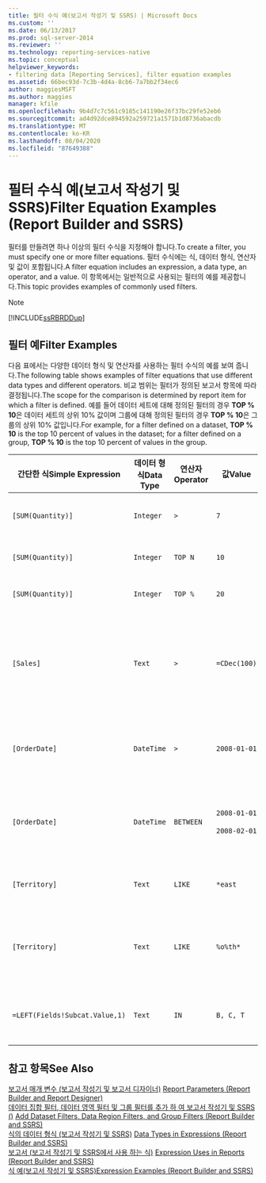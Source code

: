 ```yaml
---
title: 필터 수식 예(보고서 작성기 및 SSRS) | Microsoft Docs
ms.custom: ''
ms.date: 06/13/2017
ms.prod: sql-server-2014
ms.reviewer: ''
ms.technology: reporting-services-native
ms.topic: conceptual
helpviewer_keywords:
- filtering data [Reporting Services], filter equation examples
ms.assetid: 66bec93d-7c3b-4d4a-8cb6-7a7bb2f34ec6
author: maggiesMSFT
ms.author: maggies
manager: kfile
ms.openlocfilehash: 9b4d7c7c561c9185c141190e26f37bc29fe52eb6
ms.sourcegitcommit: ad4d92dce894592a259721a1571b1d8736abacdb
ms.translationtype: MT
ms.contentlocale: ko-KR
ms.lasthandoff: 08/04/2020
ms.locfileid: "87649388"
---
```

# <a name="filter-equation-examples-report-builder-and-ssrs"></a><span data-ttu-id="acc55-102">필터 수식 예(보고서 작성기 및 SSRS)</span><span class="sxs-lookup"><span data-stu-id="acc55-102">Filter Equation Examples (Report Builder and SSRS)</span></span>
  <span data-ttu-id="acc55-103">필터를 만들려면 하나 이상의 필터 수식을 지정해야 합니다.</span><span class="sxs-lookup"><span data-stu-id="acc55-103">To create a filter, you must specify one or more filter equations.</span></span> <span data-ttu-id="acc55-104">필터 수식에는 식, 데이터 형식, 연산자 및 값이 포함됩니다.</span><span class="sxs-lookup"><span data-stu-id="acc55-104">A filter equation includes an expression, a data type, an operator, and a value.</span></span> <span data-ttu-id="acc55-105">이 항목에서는 일반적으로 사용되는 필터의 예를 제공합니다.</span><span class="sxs-lookup"><span data-stu-id="acc55-105">This topic provides examples of commonly used filters.</span></span>  
  
> [!NOTE]  
>  [!INCLUDE[ssRBRDDup](../../includes/ssrbrddup-md.md)]  
  
## <a name="filter-examples"></a><span data-ttu-id="acc55-106">필터 예</span><span class="sxs-lookup"><span data-stu-id="acc55-106">Filter Examples</span></span>  
 <span data-ttu-id="acc55-107">다음 표에서는 다양한 데이터 형식 및 연산자를 사용하는 필터 수식의 예를 보여 줍니다.</span><span class="sxs-lookup"><span data-stu-id="acc55-107">The following table shows examples of filter equations that use different data types and different operators.</span></span> <span data-ttu-id="acc55-108">비교 범위는 필터가 정의된 보고서 항목에 따라 결정됩니다.</span><span class="sxs-lookup"><span data-stu-id="acc55-108">The scope for the comparison is determined by report item for which a filter is defined.</span></span> <span data-ttu-id="acc55-109">예를 들어 데이터 세트에 대해 정의된 필터의 경우 **TOP % 10**은 데이터 세트의 상위 10% 값이며 그룹에 대해 정의된 필터의 경우 **TOP % 10**은 그룹의 상위 10% 값입니다.</span><span class="sxs-lookup"><span data-stu-id="acc55-109">For example, for a filter defined on a dataset, **TOP % 10** is the top 10 percent of values in the dataset; for a filter defined on a group, **TOP % 10** is the top 10 percent of values in the group.</span></span>  
  
|<span data-ttu-id="acc55-110">간단한 식</span><span class="sxs-lookup"><span data-stu-id="acc55-110">Simple Expression</span></span>|<span data-ttu-id="acc55-111">데이터 형식</span><span class="sxs-lookup"><span data-stu-id="acc55-111">Data Type</span></span>|<span data-ttu-id="acc55-112">연산자</span><span class="sxs-lookup"><span data-stu-id="acc55-112">Operator</span></span>|<span data-ttu-id="acc55-113">값</span><span class="sxs-lookup"><span data-stu-id="acc55-113">Value</span></span>|<span data-ttu-id="acc55-114">Description</span><span class="sxs-lookup"><span data-stu-id="acc55-114">Description</span></span>|  
|-----------------------|---------------|--------------|-----------|-----------------|  
|`[SUM(Quantity)]`|`Integer`|`>`|`7`|<span data-ttu-id="acc55-115">7보다 큰 데이터 값을 포함합니다.</span><span class="sxs-lookup"><span data-stu-id="acc55-115">Includes data values that are greater than 7.</span></span>|  
|`[SUM(Quantity)]`|`Integer`|`TOP N`|`10`|<span data-ttu-id="acc55-116">상위 10개 데이터 값을 포함합니다.</span><span class="sxs-lookup"><span data-stu-id="acc55-116">Includes the top 10 data values.</span></span>|  
|`[SUM(Quantity)]`|`Integer`|`TOP %`|`20`|<span data-ttu-id="acc55-117">데이터 값의 상위 20%를 포함합니다.</span><span class="sxs-lookup"><span data-stu-id="acc55-117">Includes the top 20% of data values.</span></span>|  
|`[Sales]`|`Text`|`>`|`=CDec(100)`|<span data-ttu-id="acc55-118">$100보다 큰 System.Decimal 형식(SQL "money" 데이터 형식)의 모든 값을 포함합니다.</span><span class="sxs-lookup"><span data-stu-id="acc55-118">Includes all values of type System.Decimal (SQL "money" data types) greater than $100.</span></span>|  
|`[OrderDate]`|`DateTime`|`>`|`2008-01-01`|<span data-ttu-id="acc55-119">2008년 1월 1일부터 현재 날짜까지의 모든 날짜를 포함합니다.</span><span class="sxs-lookup"><span data-stu-id="acc55-119">Includes all dates from January 1, 2008 to the present date.</span></span>|  
|`[OrderDate]`|`DateTime`|`BETWEEN`|`2008-01-01`<br /><br /> `2008-02-01`|<span data-ttu-id="acc55-120">2008년 1월 1일부터 2008년 2월 1일까지의 날짜를 포함합니다.</span><span class="sxs-lookup"><span data-stu-id="acc55-120">Includes dates from January 1, 2008 up to and including February 1, 2008.</span></span>|  
|`[Territory]`|`Text`|`LIKE`|`*east`|<span data-ttu-id="acc55-121">"east"로 끝나는 모든 지역 이름입니다.</span><span class="sxs-lookup"><span data-stu-id="acc55-121">All territory names that end in "east".</span></span>|  
|`[Territory]`|`Text`|`LIKE`|`%o%th*`|<span data-ttu-id="acc55-122">이름의 시작 부분에 North와 South를 포함하는 모든 지역 이름입니다.</span><span class="sxs-lookup"><span data-stu-id="acc55-122">All territory names that include North and South at the beginning of the name.</span></span>|  
|`=LEFT(Fields!Subcat.Value,1)`|`Text`|`IN`|`B, C, T`|<span data-ttu-id="acc55-123">B, C 또는 T 문자로 시작하는 모든 하위 범주 값입니다.</span><span class="sxs-lookup"><span data-stu-id="acc55-123">All subcategory values that begin with the letters B, C, or T.</span></span>|  
  
## <a name="see-also"></a><span data-ttu-id="acc55-124">참고 항목</span><span class="sxs-lookup"><span data-stu-id="acc55-124">See Also</span></span>  
 <span data-ttu-id="acc55-125">[보고서 매개 변수 &#40;보고서 작성기 및 보고서 디자이너&#41;](report-parameters-report-builder-and-report-designer.md) </span><span class="sxs-lookup"><span data-stu-id="acc55-125">[Report Parameters &#40;Report Builder and Report Designer&#41;](report-parameters-report-builder-and-report-designer.md) </span></span>  
 <span data-ttu-id="acc55-126">[데이터 집합 필터, 데이터 영역 필터 및 그룹 필터를 추가 하 여 보고서 작성기 및 SSRS &#40;&#41;](add-dataset-filters-data-region-filters-and-group-filters.md) </span><span class="sxs-lookup"><span data-stu-id="acc55-126">[Add Dataset Filters, Data Region Filters, and Group Filters &#40;Report Builder and SSRS&#41;](add-dataset-filters-data-region-filters-and-group-filters.md) </span></span>  
 <span data-ttu-id="acc55-127">[식의 데이터 형식 &#40;보고서 작성기 및 SSRS&#41;](expressions-report-builder-and-ssrs.md) </span><span class="sxs-lookup"><span data-stu-id="acc55-127">[Data Types in Expressions &#40;Report Builder and SSRS&#41;](expressions-report-builder-and-ssrs.md) </span></span>  
 <span data-ttu-id="acc55-128">[보고서 &#40;보고서 작성기 및 SSRS에서 사용 하는 식&#41;](expression-uses-in-reports-report-builder-and-ssrs.md) </span><span class="sxs-lookup"><span data-stu-id="acc55-128">[Expression Uses in Reports &#40;Report Builder and SSRS&#41;](expression-uses-in-reports-report-builder-and-ssrs.md) </span></span>  
 [<span data-ttu-id="acc55-129">식 예&#40;보고서 작성기 및 SSRS&#41;</span><span class="sxs-lookup"><span data-stu-id="acc55-129">Expression Examples &#40;Report Builder and SSRS&#41;</span></span>](expression-examples-report-builder-and-ssrs.md)  
  
  
